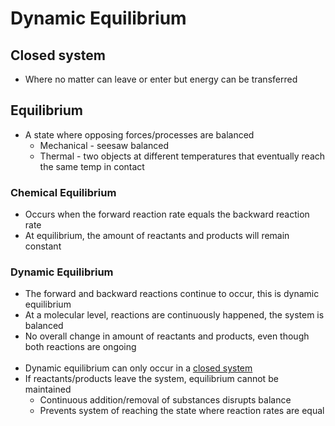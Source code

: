 # Dynamic Equilibrium

## Closed system

- Where no matter can leave or enter but energy can be transferred

## Equilibrium

- A state where opposing forces/processes are balanced
	- Mechanical - seesaw balanced
	- Thermal    - two objects at different temperatures that eventually reach the same temp in contact

### Chemical Equilibrium

- Occurs when the forward reaction rate equals the backward reaction rate
- At equilibrium, the amount of reactants and products will remain constant

### Dynamic Equilibrium

- The forward and backward reactions continue to occur, this is dynamic equilibrium
- At a molecular level, reactions are continuously happened, the system is balanced
- No overall change in amount of reactants and products, even though both reactions are ongoing
<br/><br/>
- Dynamic equilibrium can only occur in a [closed system](#closed-system)
- If reactants/products leave the system, equilibrium cannot be maintained
	- Continuous addition/removal of substances disrupts balance
	- Prevents system of reaching the state where reaction rates are equal
